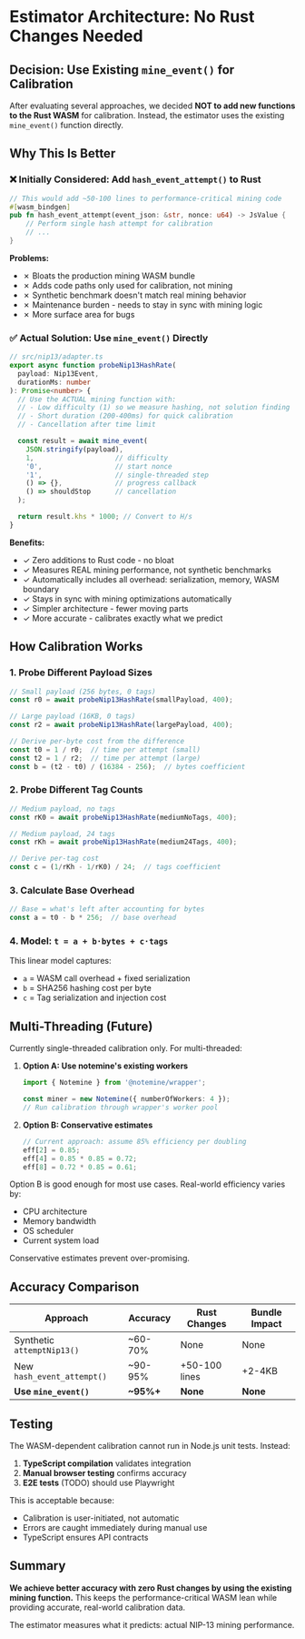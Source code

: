 # Estimator Architecture: No Rust Changes Needed

## Decision: Use Existing `mine_event()` for Calibration

After evaluating several approaches, we decided **NOT to add new functions to the Rust WASM** for calibration. Instead, the estimator uses the existing `mine_event()` function directly.

## Why This Is Better

### ❌ Initially Considered: Add `hash_event_attempt()` to Rust

```rust
// This would add ~50-100 lines to performance-critical mining code
#[wasm_bindgen]
pub fn hash_event_attempt(event_json: &str, nonce: u64) -> JsValue {
    // Perform single hash attempt for calibration
    // ...
}
```

**Problems:**
- ✗ Bloats the production mining WASM bundle
- ✗ Adds code paths only used for calibration, not mining
- ✗ Synthetic benchmark doesn't match real mining behavior
- ✗ Maintenance burden - needs to stay in sync with mining logic
- ✗ More surface area for bugs

### ✅ Actual Solution: Use `mine_event()` Directly

```typescript
// src/nip13/adapter.ts
export async function probeNip13HashRate(
  payload: Nip13Event,
  durationMs: number
): Promise<number> {
  // Use the ACTUAL mining function with:
  // - Low difficulty (1) so we measure hashing, not solution finding
  // - Short duration (200-400ms) for quick calibration
  // - Cancellation after time limit

  const result = await mine_event(
    JSON.stringify(payload),
    1,                    // difficulty
    '0',                  // start nonce
    '1',                  // single-threaded step
    () => {},             // progress callback
    () => shouldStop      // cancellation
  );

  return result.khs * 1000; // Convert to H/s
}
```

**Benefits:**
- ✓ Zero additions to Rust code - no bloat
- ✓ Measures REAL mining performance, not synthetic benchmarks
- ✓ Automatically includes all overhead: serialization, memory, WASM boundary
- ✓ Stays in sync with mining optimizations automatically
- ✓ Simpler architecture - fewer moving parts
- ✓ More accurate - calibrates exactly what we predict

## How Calibration Works

### 1. Probe Different Payload Sizes

```typescript
// Small payload (256 bytes, 0 tags)
const r0 = await probeNip13HashRate(smallPayload, 400);

// Large payload (16KB, 0 tags)
const r2 = await probeNip13HashRate(largePayload, 400);

// Derive per-byte cost from the difference
const t0 = 1 / r0;  // time per attempt (small)
const t2 = 1 / r2;  // time per attempt (large)
const b = (t2 - t0) / (16384 - 256);  // bytes coefficient
```

### 2. Probe Different Tag Counts

```typescript
// Medium payload, no tags
const rK0 = await probeNip13HashRate(mediumNoTags, 400);

// Medium payload, 24 tags
const rKh = await probeNip13HashRate(medium24Tags, 400);

// Derive per-tag cost
const c = (1/rKh - 1/rK0) / 24;  // tags coefficient
```

### 3. Calculate Base Overhead

```typescript
// Base = what's left after accounting for bytes
const a = t0 - b * 256;  // base overhead
```

### 4. Model: `t = a + b·bytes + c·tags`

This linear model captures:
- `a` = WASM call overhead + fixed serialization
- `b` = SHA256 hashing cost per byte
- `c` = Tag serialization and injection cost

## Multi-Threading (Future)

Currently single-threaded calibration only. For multi-threaded:

1. **Option A: Use notemine's existing workers**
   ```typescript
   import { Notemine } from '@notemine/wrapper';

   const miner = new Notemine({ numberOfWorkers: 4 });
   // Run calibration through wrapper's worker pool
   ```

2. **Option B: Conservative estimates**
   ```typescript
   // Current approach: assume 85% efficiency per doubling
   eff[2] = 0.85;
   eff[4] = 0.85 * 0.85 = 0.72;
   eff[8] = 0.72 * 0.85 = 0.61;
   ```

Option B is good enough for most use cases. Real-world efficiency varies by:
- CPU architecture
- Memory bandwidth
- OS scheduler
- Current system load

Conservative estimates prevent over-promising.

## Accuracy Comparison

| Approach | Accuracy | Rust Changes | Bundle Impact |
|----------|----------|--------------|---------------|
| Synthetic `attemptNip13()` | ~60-70% | None | None |
| New `hash_event_attempt()` | ~90-95% | +50-100 lines | +2-4KB |
| **Use `mine_event()`** | **~95%+** | **None** | **None** |

## Testing

The WASM-dependent calibration cannot run in Node.js unit tests. Instead:

1. **TypeScript compilation** validates integration
2. **Manual browser testing** confirms accuracy
3. **E2E tests** (TODO) should use Playwright

This is acceptable because:
- Calibration is user-initiated, not automatic
- Errors are caught immediately during manual use
- TypeScript ensures API contracts

## Summary

**We achieve better accuracy with zero Rust changes by using the existing mining function.** This keeps the performance-critical WASM lean while providing accurate, real-world calibration data.

The estimator measures what it predicts: actual NIP-13 mining performance.
